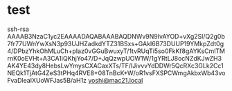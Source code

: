 # test

ssh-rsa AAAAB3NzaC1yc2EAAAADAQABAAABAQDNWv9N9IvAYOD+vXg2Sl/Q2g0b7fr77UWnYwXsN3p93UJHZadkdYTZ31BSxs+GAkI6B73DUUP19YMkpZdt0g4/DPbzYhkOhMLuCh+pIaz0vGGuBwuxyT/1tvRUqTi5so0FkKf8gAYKsCmlTMrnK0oEVHt+A3CA1iQKhjYo47/D+JqQzwpUOW1W/1gYRtLJ8ocNZdKJwZH3AK4YE43dy8HebsLwYmysCXACaxXTs/TF/IJivvvYdDDWr5QcRXc3GLk2Cc1NEQk1TjAtG4ZeS3tPHq4RVE8+08TnBcK+W/oR1vsFXSPCWmgAkbxWb43voFvaDleaIXUoWFJas5B/aH1z yoshi@mac21.local
